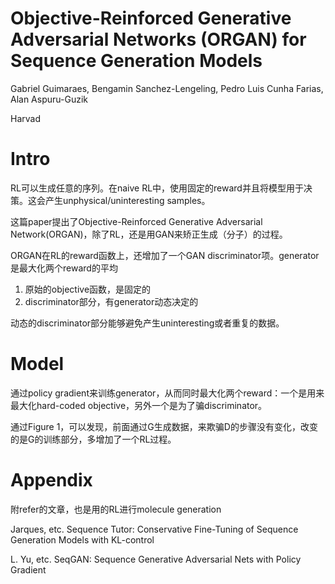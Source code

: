 # Objective-Reinforced Generative Adversarial Networks (ORGAN) for Sequence Generation Models

Gabriel Guimaraes, Bengamin Sanchez-Lengeling, Pedro Luis Cunha Farias, Alan Aspuru-Guzik

Harvad

# Intro

RL可以生成任意的序列。在naive RL中，使用固定的reward并且将模型用于决策。这会产生unphysical/uninteresting samples。

这篇paper提出了Objective-Reinforced Generative Adversarial Network(ORGAN)，除了RL，还是用GAN来矫正生成（分子）的过程。

ORGAN在RL的reward函数上，还增加了一个GAN discriminator项。generator是最大化两个reward的平均
1. 原始的objective函数，是固定的
2. discriminator部分，有generator动态决定的

动态的discriminator部分能够避免产生uninteresting或者重复的数据。

# Model

通过policy gradient来训练generator，从而同时最大化两个reward：一个是用来最大化hard-coded objective，另外一个是为了骗discriminator。

通过Figure 1，可以发现，前面通过G生成数据，来欺骗D的步骤没有变化，改变的是G的训练部分，多增加了一个RL过程。

# Appendix

附refer的文章，也是用的RL进行molecule generation

Jarques, etc. Sequence Tutor: Conservative Fine-Tuning of Sequence Generation Models with KL-control

L. Yu, etc. SeqGAN: Sequence Generative Adversarial Nets with Policy Gradient